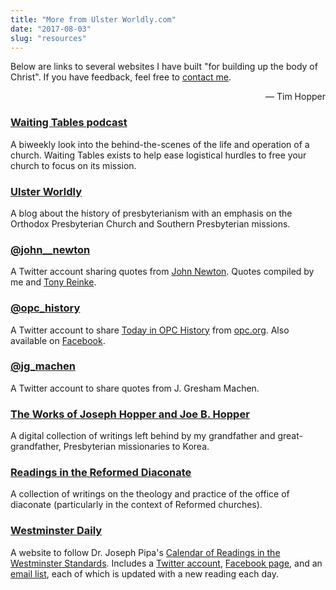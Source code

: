 ```yaml
---
title: "More from Ulster Worldly.com"
date: "2017-08-03"
slug: "resources"
---
```

Below are links to several websites I have built "for building up the body of Christ". If you have feedback, feel free to [contact me](mailto:tim@waiting-tables.com).

<div style="text-align:right;">— Tim Hopper</div>


### <i class="fa fa-external-link" aria-hidden="true"></i> [Waiting Tables podcast](http://waiting-tables.com)

A biweekly look into the behind-the-scenes of the life and operation of a church. Waiting Tables exists to help ease logistical hurdles to free your church to focus on its mission.


### <i class="fa fa-external-link" aria-hidden="true"></i> [Ulster Worldly](http://ulsterworldly.com)

A blog about the history of presbyterianism with an emphasis on the Orthodox Presbyterian Church and Southern Presbyterian missions.

### <i class="fa fa-external-link" aria-hidden="true"></i> [@john__newton](https://twitter.com/john__newton)

A Twitter account sharing quotes from [John Newton](https://en.wikipedia.org/wiki/John_Newton). Quotes compiled by me and [Tony Reinke](http://tonyreinke.com/john-newton/).


### <i class="fa fa-external-link" aria-hidden="true"></i> [@opc_history](https://twitter.com/opc_history)

A Twitter account to share [Today in OPC History](http://opc.org/today.html) from [opc.org](http://www.opc.org). Also available on [Facebook](https://www.facebook.com/opchistory/).


### <i class="fa fa-external-link" aria-hidden="true"></i> [@jg_machen](https://twitter.com/jg_machen)

A Twitter account to share quotes from J. Gresham Machen.


### <i class="fa fa-external-link" aria-hidden="true"></i> [The Works of Joseph Hopper and Joe B. Hopper](http://joseph-hopper.com)

A digital collection of writings left behind by my grandfather and great-grandfather, Presbyterian missionaries to Korea.

### <i class="fa fa-external-link" aria-hidden="true"></i> [Readings in the Reformed Diaconate](http://reformeddeacon.com/)

A collection of writings on the theology and practice of the office of diaconate (particularly in the context of Reformed churches).

### <i class="fa fa-external-link" aria-hidden="true"></i> [Westminster Daily](http://www.reformedconfessions.com/westminster-daily)

A website to follow Dr. Joseph Pipa's [Calendar of Readings in the Westminster Standards](https://www.gpts.edu/resources/documents/Calendar%20Readings%20in%20WestminsterNumbered.pdf). Includes a [Twitter account](twitter.com/refconfessions), [Facebook page](https://www.facebook.com/westminsterdaily/), and an [email list](https://feed.press/e/mailverify?feed_id=westminster-daily), each of which is updated with a new reading each day.

<div class="StatusCake"></div><link rel="stylesheet" media="all" href="https://www.statuscake.com/App/Widget/table.css"/><script type="text/javascript">var PublicID = 'tOHc3TBwd8'; var ShowAd = true; var Status = document.createElement('script'); Status.src = 'https://www.statuscake.com/App/Widget/Widget2JS.js'; Status.type = 'text/javascript'; Status.async = true; var ssc = document.getElementsByTagName('script')[0]; ssc.parentNode.insertBefore(Status, ssc);</script>